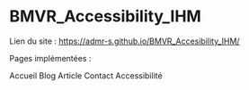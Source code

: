 # BMVR_Accessibility_IHM

Lien du site : 
https://admr-s.github.io/BMVR_Accesibility_IHM/

Pages implémentées : 

Accueil
Blog
Article
Contact
Accessibilité
